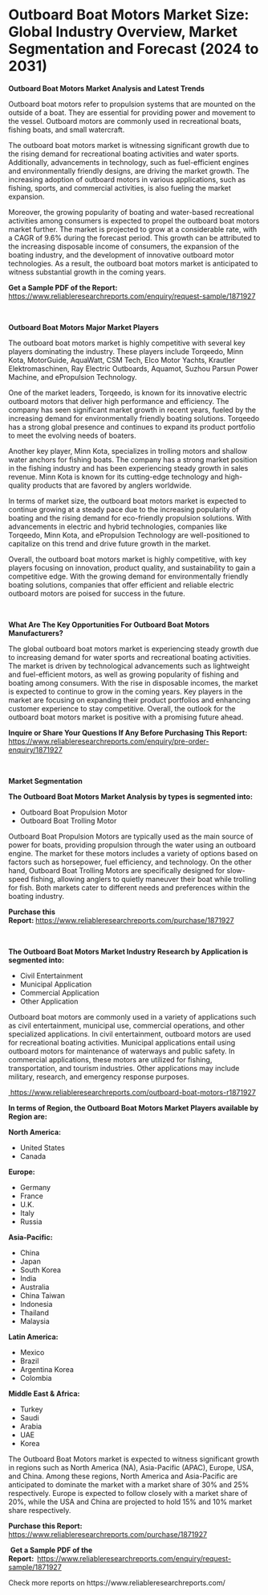 <p><h1>Outboard Boat Motors Market Size: Global Industry Overview, Market Segmentation and Forecast (2024 to 2031)</h1></p><p><strong>Outboard Boat Motors Market Analysis and Latest Trends</strong></p>
<p><p>Outboard boat motors refer to propulsion systems that are mounted on the outside of a boat. They are essential for providing power and movement to the vessel. Outboard motors are commonly used in recreational boats, fishing boats, and small watercraft.</p><p>The outboard boat motors market is witnessing significant growth due to the rising demand for recreational boating activities and water sports. Additionally, advancements in technology, such as fuel-efficient engines and environmentally friendly designs, are driving the market growth. The increasing adoption of outboard motors in various applications, such as fishing, sports, and commercial activities, is also fueling the market expansion.</p><p>Moreover, the growing popularity of boating and water-based recreational activities among consumers is expected to propel the outboard boat motors market further. The market is projected to grow at a considerable rate, with a CAGR of 9.6% during the forecast period. This growth can be attributed to the increasing disposable income of consumers, the expansion of the boating industry, and the development of innovative outboard motor technologies. As a result, the outboard boat motors market is anticipated to witness substantial growth in the coming years.</p></p>
<p><strong>Get a Sample PDF of the Report:&nbsp;</strong> <a href="https://www.reliableresearchreports.com/enquiry/request-sample/1871927">https://www.reliableresearchreports.com/enquiry/request-sample/1871927</a></p>
<p>&nbsp;</p>
<p><strong>Outboard Boat Motors Major Market Players</strong></p>
<p><p>The outboard boat motors market is highly competitive with several key players dominating the industry. These players include Torqeedo, Minn Kota, MotorGuide, AquaWatt, CSM Tech, Elco Motor Yachts, Krautler Elektromaschinen, Ray Electric Outboards, Aquamot, Suzhou Parsun Power Machine, and ePropulsion Technology.</p><p>One of the market leaders, Torqeedo, is known for its innovative electric outboard motors that deliver high performance and efficiency. The company has seen significant market growth in recent years, fueled by the increasing demand for environmentally friendly boating solutions. Torqeedo has a strong global presence and continues to expand its product portfolio to meet the evolving needs of boaters.</p><p>Another key player, Minn Kota, specializes in trolling motors and shallow water anchors for fishing boats. The company has a strong market position in the fishing industry and has been experiencing steady growth in sales revenue. Minn Kota is known for its cutting-edge technology and high-quality products that are favored by anglers worldwide.</p><p>In terms of market size, the outboard boat motors market is expected to continue growing at a steady pace due to the increasing popularity of boating and the rising demand for eco-friendly propulsion solutions. With advancements in electric and hybrid technologies, companies like Torqeedo, Minn Kota, and ePropulsion Technology are well-positioned to capitalize on this trend and drive future growth in the market.</p><p>Overall, the outboard boat motors market is highly competitive, with key players focusing on innovation, product quality, and sustainability to gain a competitive edge. With the growing demand for environmentally friendly boating solutions, companies that offer efficient and reliable electric outboard motors are poised for success in the future.</p></p>
<p>&nbsp;</p>
<p><strong>What Are The Key Opportunities For Outboard Boat Motors Manufacturers?</strong></p>
<p><p>The global outboard boat motors market is experiencing steady growth due to increasing demand for water sports and recreational boating activities. The market is driven by technological advancements such as lightweight and fuel-efficient motors, as well as growing popularity of fishing and boating among consumers. With the rise in disposable incomes, the market is expected to continue to grow in the coming years. Key players in the market are focusing on expanding their product portfolios and enhancing customer experience to stay competitive. Overall, the outlook for the outboard boat motors market is positive with a promising future ahead.</p></p>
<p><strong>Inquire or Share Your Questions If Any Before Purchasing This Report:</strong> <a href="https://www.reliableresearchreports.com/enquiry/pre-order-enquiry/1871927">https://www.reliableresearchreports.com/enquiry/pre-order-enquiry/1871927</a></p>
<p>&nbsp;</p>
<p><strong>Market Segmentation</strong></p>
<p><strong>The Outboard Boat Motors Market Analysis by types is segmented into:</strong></p>
<p><ul><li>Outboard Boat Propulsion Motor</li><li>Outboard Boat Trolling Motor</li></ul></p>
<p><p>Outboard Boat Propulsion Motors are typically used as the main source of power for boats, providing propulsion through the water using an outboard engine. The market for these motors includes a variety of options based on factors such as horsepower, fuel efficiency, and technology. On the other hand, Outboard Boat Trolling Motors are specifically designed for slow-speed fishing, allowing anglers to quietly maneuver their boat while trolling for fish. Both markets cater to different needs and preferences within the boating industry.</p></p>
<p><strong>Purchase this Report:&nbsp;</strong><a href="https://www.reliableresearchreports.com/purchase/1871927">https://www.reliableresearchreports.com/purchase/1871927</a></p>
<p>&nbsp;</p>
<p><strong>The Outboard Boat Motors Market Industry Research by Application is segmented into:</strong></p>
<p><ul><li>Civil Entertainment</li><li>Municipal Application</li><li>Commercial Application</li><li>Other Application</li></ul></p>
<p><p>Outboard boat motors are commonly used in a variety of applications such as civil entertainment, municipal use, commercial operations, and other specialized applications. In civil entertainment, outboard motors are used for recreational boating activities. Municipal applications entail using outboard motors for maintenance of waterways and public safety. In commercial applications, these motors are utilized for fishing, transportation, and tourism industries. Other applications may include military, research, and emergency response purposes.</p></p>
<p><a href="https://www.reliableresearchreports.com/outboard-boat-motors-r1871927">&nbsp;https://www.reliableresearchreports.com/outboard-boat-motors-r1871927</a></p>
<p><strong>In terms of Region, the Outboard Boat Motors Market Players available by Region are:</strong></p>
<p>
    <p> <strong> North America: </strong>
        <ul>
            <li>United States</li>
            <li>Canada</li>
        </ul>
        </p> 
    <p> <strong> Europe: </strong>
        <ul>
            <li>Germany</li>
            <li>France</li>
            <li>U.K.</li>
            <li>Italy</li>
            <li>Russia</li>
        </ul>
        </p> 
    <p> <strong> Asia-Pacific: </strong>
        <ul>
            <li>China</li>
            <li>Japan</li>
            <li>South Korea</li>
            <li>India</li>
            <li>Australia</li>
            <li>China Taiwan</li>
            <li>Indonesia</li>
            <li>Thailand</li>
            <li>Malaysia</li>
        </ul>
        </p> 
    <p> <strong> Latin America: </strong>
        <ul>
            <li>Mexico</li>
            <li>Brazil</li>
            <li>Argentina Korea</li>
            <li>Colombia</li>
        </ul>
        </p> 
    <p> <strong> Middle East & Africa: </strong>
        <ul>
            <li>Turkey</li>
            <li>Saudi</li>
            <li>Arabia</li>
            <li>UAE</li>
            <li>Korea</li>
        </ul>
    </p>
    </p>
<p><p>The Outboard Boat Motors market is expected to witness significant growth in regions such as North America (NA), Asia-Pacific (APAC), Europe, USA, and China. Among these regions, North America and Asia-Pacific are anticipated to dominate the market with a market share of 30% and 25% respectively. Europe is expected to follow closely with a market share of 20%, while the USA and China are projected to hold 15% and 10% market share respectively.</p></p>
<p><strong>Purchase this Report: </strong><a href="https://www.reliableresearchreports.com/purchase/1871927">https://www.reliableresearchreports.com/purchase/1871927</a></p>
<p>&nbsp;<strong>Get a Sample PDF of the Report:&nbsp;&nbsp;</strong><a href="https://www.reliableresearchreports.com/enquiry/request-sample/1871927">https://www.reliableresearchreports.com/enquiry/request-sample/1871927</a></p>
<p><strong></strong></p>
<p>Check more reports on https://www.reliableresearchreports.com/</p>